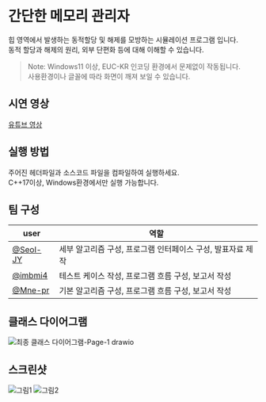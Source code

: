 # 간단한 메모리 관리자
힙 영역에서 발생하는 동적할당 및 해제를 모방하는 시뮬레이션 프로그램 입니다.  
동적 할당과 해제의 원리, 외부 단편화 등에 대해 이해할 수 있습니다.

> Note: Windows11 이상, EUC-KR 인코딩 환경에서 문제없이 작동됩니다.  
사용환경이나 글꼴에 따라 화면이 깨져 보일 수 있습니다.


## 시연 영상
[유튜브 영상](https://www.youtube.com/watch?v=UusFe4qRObY)  

## 실행 방법
주어진 헤더파일과 소스코드 파일을 컴파일하여 실행하세요.  
C++17이상, Windows환경에서만 실행 가능합니다.

## 팀 구성
user|역할|
---|---|
[@Seol-JY](https://github.com/Seol-JY)|세부 알고리즘 구성, 프로그램 인터페이스 구성, 발표자료 제작|
[@imbmi4](https://github.com/imbmi4)|테스트 케이스 작성, 프로그램 흐름 구성, 보고서 작성|
[@Mne-pr](https://github.com/Mne-pr)|기본 알고리즘 구성, 프로그램 흐름 구성, 보고서 작성|

## 클래스 다이어그램
![최종 클래스 다이어그램-Page-1 drawio](https://user-images.githubusercontent.com/70826982/202696937-0c713c93-276a-4657-8d69-4327aecfa2a0.png)


## 스크린샷
![그림1](https://user-images.githubusercontent.com/70826982/202694227-6d10431c-6955-4c15-a871-0ad89f7fa2c4.png)
![그림2](https://user-images.githubusercontent.com/70826982/202694239-4e2fb5b4-ee53-400d-b963-d22e2b4cc96b.png)
